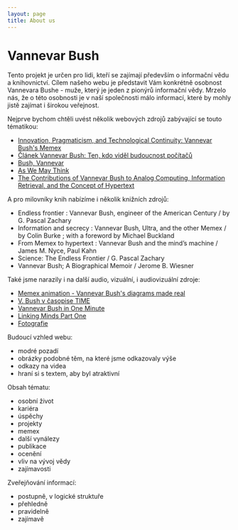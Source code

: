 ```yaml
---
layout: page
title: About us
---
```

# Vannevar Bush
Tento projekt je určen pro lidi, kteří se zajímají především o informační vědu a knihovnictví. Cílem našeho webu je představit 
Vám konkrétně osobnost Vannevara Bushe - muže, který je jeden z pionýrů informační vědy. Mrzelo nás, že o této osobnosti je 
v naší společnosti málo informací, které by mohly jistě zajímat i širokou veřejnost. 

Nejprve bychom chtěli uvést několik webových zdrojů zabývající se touto tématikou:
- [Innovation, Pragmaticism, and Technological Continuity: Vannevar Bush's Memex](http://eds.a.ebscohost.com/eds/pdfviewer/pdfviewer?sid=28dae9b9-4555-4af3-a686-cc2afc482b85%40sessionmgr4008&vid=2&hid=4102)
- [Článek Vannevar Bush: Ten, kdo viděl budoucnost počítačů](http://www.zive.cz/clanky/vannevar-bush-ten-kdo-videl-budoucnost-pocitacu/sc-3-a-177221/default.aspx)
- [Bush, Vannevar](http://www.encyclopedia.com/people/science-and-technology/electrical-engineering-biographies/vannevar-bush)
- [As We May Think](https://www.theatlantic.com/magazine/archive/1945/07/as-we-may-think/303881/)
- [The Contributions of Vannevar Bush to Analog Computing, Information Retrieval, and the Concept of Hypertext](https://www.theatlantic.com/magazine/archive/1945/07/as-we-may-think/303881/) 

A pro milovníky knih nabízíme i několik knižních zdrojů:
- Endless frontier : Vannevar Bush, engineer of the American Century / by G. Pascal Zachary
- Information and secrecy : Vannevar Bush, Ultra, and the other Memex / by Colin Burke ; with a foreword by Michael Buckland
- From Memex to hypertext : Vannevar Bush and the mind’s machine / James M. Nyce, Paul Kahn
- Science: The Endless Frontier / G. Pascal Zachary
- Vannevar Bush; A Biographical Memoir /  Jerome B. Wiesner 

Také jsme narazily i na další audio, vizuální, i audiovizuální zdroje:
- [Memex animation - Vannevar Bush's diagrams made real](https://www.youtube.com/watch?v=c539cK58ees)
- [V. Bush v časopise TIME](http://history-computer.com/Internet/images/BushAtWork.jpg)
- [Vannevar Bush in One Minute](https://www.youtube.com/watch?v=vUwe8ks7iao)
- [Linking Minds Part One](https://www.youtube.com/watch?v=UHGF_BQi1PM)
- [Fotografie](https://astrobites.org/wp-content/uploads/2014/01/vbush.jpg)

Budoucí vzhled webu:
- modré pozadí
- obrázky podobné těm, na které jsme odkazovaly výše
- odkazy na videa
- hraní si s textem, aby byl atraktivní

Obsah tématu:
- osobní život
- kariéra
- úspěchy
- projekty
- memex
- další vynálezy
- publikace
- ocenění
- vliv na vývoj vědy
- zajímavosti

Zveřejňování informací:
- postupně, v logické struktuře
- přehledně
- pravidelně
- zajímavě

